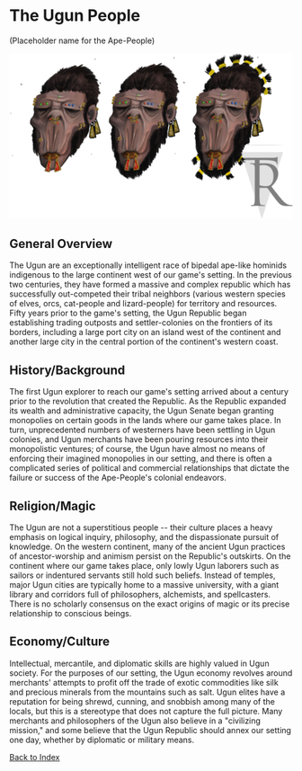 # The Ugun People
(Placeholder name for the Ape-People)

![Image](/images/imga-concept-art.png)

## General Overview
The Ugun are an exceptionally intelligent race of bipedal ape-like
hominids indigenous to the large continent west of our game's
setting. In the previous two centuries, they have formed a massive
and complex republic which has successfully out-competed their
tribal neighbors (various western species of elves, orcs, cat-people and
lizard-people) for territory and resources. Fifty years prior to
the game's setting, the Ugun Republic began establishing trading
outposts and settler-colonies on the frontiers of its borders,
including a large port city on an island west of the continent and
another large city in the central portion of the continent's
western coast.

## History/Background
The first Ugun explorer to reach our game's setting arrived about a
century prior to the revolution that created the Republic. As the
Republic expanded its wealth and administrative capacity, the Ugun
Senate began granting monopolies on certain goods in the lands
where our game takes place. In turn, unprecedented numbers of
westerners have been settling in Ugun colonies, and Ugun merchants
have been pouring resources into their monopolistic ventures; of
course, the Ugun have almost no means of enforcing their imagined
monopolies in our setting, and there is often a complicated series
of political and commercial relationships that dictate the failure
or success of the Ape-People's colonial endeavors.

## Religion/Magic
The Ugun are not a superstitious people -- their culture places a
heavy emphasis on logical inquiry, philosophy, and the
dispassionate pursuit of knowledge. On the western continent, many
of the ancient Ugun practices of ancestor-worship and animism
persist on the Republic's outskirts. On the continent where our
game takes place, only lowly Ugun laborers such as sailors or
indentured servants still hold such beliefs. Instead of temples,
major Ugun cities are typically home to a massive university, with
a giant library and corridors full of philosophers, alchemists, and
spellcasters. There is no scholarly consensus on the exact origins
of magic or its precise relationship to conscious beings.

## Economy/Culture
Intellectual, mercantile, and diplomatic skills are highly valued
in Ugun society. For the purposes of our setting, the Ugun economy
revolves around merchants' attempts to profit off the trade of
exotic commodities like silk and precious minerals from the
mountains such as salt. Ugun elites have a reputation for being
shrewd, cunning, and snobbish among many of the locals, but this is
a stereotype that does not capture the full picture. Many merchants
and philosophers of the Ugun also believe in a "civilizing
mission," and some believe that the Ugun Republic should annex our
setting one day, whether by diplomatic or military means.

[Back to Index](README.md)
